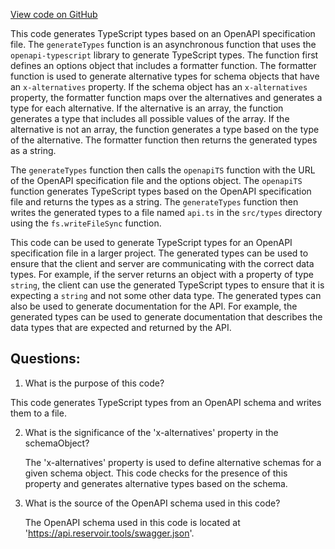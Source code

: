 [View code on GitHub](zoo-labs/zoo/blob/master/sdk/sync-api.mjs)

This code generates TypeScript types based on an OpenAPI specification file. The `generateTypes` function is an asynchronous function that uses the `openapi-typescript` library to generate TypeScript types. The function first defines an options object that includes a formatter function. The formatter function is used to generate alternative types for schema objects that have an `x-alternatives` property. If the schema object has an `x-alternatives` property, the formatter function maps over the alternatives and generates a type for each alternative. If the alternative is an array, the function generates a type that includes all possible values of the array. If the alternative is not an array, the function generates a type based on the type of the alternative. The formatter function then returns the generated types as a string.

The `generateTypes` function then calls the `openapiTS` function with the URL of the OpenAPI specification file and the options object. The `openapiTS` function generates TypeScript types based on the OpenAPI specification file and returns the types as a string. The `generateTypes` function then writes the generated types to a file named `api.ts` in the `src/types` directory using the `fs.writeFileSync` function.

This code can be used to generate TypeScript types for an OpenAPI specification file in a larger project. The generated types can be used to ensure that the client and server are communicating with the correct data types. For example, if the server returns an object with a property of type `string`, the client can use the generated TypeScript types to ensure that it is expecting a `string` and not some other data type. The generated types can also be used to generate documentation for the API. For example, the generated types can be used to generate documentation that describes the data types that are expected and returned by the API.
## Questions: 
 1. What is the purpose of this code?
   
   This code generates TypeScript types from an OpenAPI schema and writes them to a file.

2. What is the significance of the 'x-alternatives' property in the schemaObject?
   
   The 'x-alternatives' property is used to define alternative schemas for a given schema object. This code checks for the presence of this property and generates alternative types based on the schema.

3. What is the source of the OpenAPI schema used in this code?
   
   The OpenAPI schema used in this code is located at 'https://api.reservoir.tools/swagger.json'.